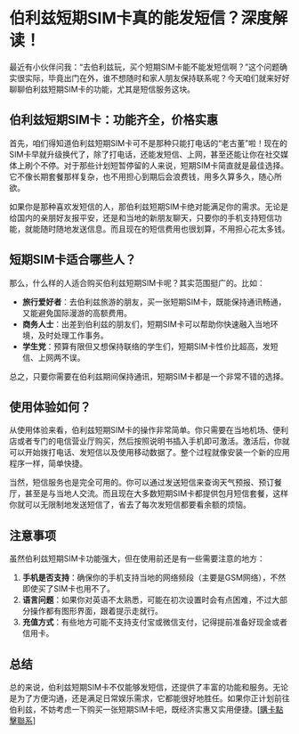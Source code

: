 # 伯利兹短期SIM卡真的能发短信？深度解读！

最近有小伙伴问我：“去伯利兹玩，买个短期SIM卡能不能发短信啊？”这个问题确实很实际，毕竟出门在外，谁不想随时和家人朋友保持联系呢？今天咱们就来好好聊聊伯利兹短期SIM卡的功能，尤其是短信服务这块。

## 伯利兹短期SIM卡：功能齐全，价格实惠

首先，咱们得知道伯利兹短期SIM卡可不是那种只能打电话的“老古董”啦！现在的SIM卡早就升级换代了，除了打电话，还能发短信、上网，甚至还能让你在社交媒体上刷个不停。对于那些计划短暂停留的人来说，短期SIM卡简直就是最佳选择。它不像长期套餐那样复杂，也不用担心到期后会浪费钱，用多久算多久，随心所欲。

如果你是那种喜欢发短信的人，那伯利兹短期SIM卡绝对能满足你的需求。无论是给国内的亲朋好友报平安，还是和当地的新朋友聊天，只要你的手机支持短信功能，就能随时随地发送信息。而且现在的短信费用也很划算，不用担心花太多钱。

## 短期SIM卡适合哪些人？

那么，什么样的人适合购买伯利兹短期SIM卡呢？其实范围挺广的。比如：

- **旅行爱好者**：去伯利兹旅游的朋友，买一张短期SIM卡，既能保持通讯畅通，又能避免国际漫游的高额费用。
- **商务人士**：出差到伯利兹的朋友们，短期SIM卡可以帮助你快速融入当地环境，及时处理工作事务。
- **学生党**：预算有限但又想保持联络的学生们，短期SIM卡性价比超高，发短信、上网两不误。

总之，只要你需要在伯利兹期间保持通讯，短期SIM卡都是一个非常不错的选择。

## 使用体验如何？

从使用体验来看，伯利兹短期SIM卡的操作非常简单。你只需要在当地机场、便利店或者专门的电信营业厅购买，然后按照说明书插入手机即可激活。激活后，你就可以开始拨打电话、发短信以及使用移动数据了。整个过程就像安装一个新的应用程序一样，简单快捷。

当然，短信服务也是完全可用的。你可以通过发送短信来查询天气预报、预订餐厅，甚至是与当地人交流。而且现在大多数短期SIM卡都提供包月短信套餐，这样你就可以无限制地发送短信了，省去了每次发短信都要看余额的烦恼。

## 注意事项

虽然伯利兹短期SIM卡功能强大，但在使用前还是有一些需要注意的地方：

1. **手机是否支持**：确保你的手机支持当地的网络频段（主要是GSM网络），不然即使买了SIM卡也用不了。
2. **语言问题**：如果你对英语不太熟悉，可能在初次设置时会有点困难，不过大部分操作都有图形界面，跟着提示走就行。
3. **充值方式**：有些地方可能不支持支付宝或微信支付，记得提前准备好现金或者信用卡。

## 总结

总的来说，伯利兹短期SIM卡不仅能够发短信，还提供了丰富的功能和服务。无论是为了方便沟通，还是满足日常娱乐需求，它都能很好地胜任。如果你正计划前往伯利兹，不妨考虑一下购买一张短期SIM卡吧，既经济实惠又实用便捷。[[購卡點擊聯系](https://t.me/s/esim1088)]